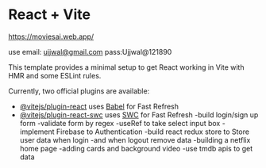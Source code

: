 # React + Vite

https://moviesai.web.app/

use email: ujjwal@gmail.com
pass:Ujjwal@121890
 
This template provides a minimal setup to get React working in Vite with HMR and some ESLint rules.

Currently, two official plugins are available:

- [@vitejs/plugin-react](https://github.com/vitejs/vite-plugin-react/blob/main/packages/plugin-react/README.md) uses [Babel](https://babeljs.io/) for Fast Refresh
- [@vitejs/plugin-react-swc](https://github.com/vitejs/vite-plugin-react-swc) uses [SWC](https://swc.rs/) for Fast Refresh
-build login/sign up form
-validate form by regex
-useRef to take select input box
-implement Firebase to Authentication
-build react redux store to Store user data when login
-and when logout remove data
-building a netflix home page
-adding cards and background video
-use tmdb apis to get data 
